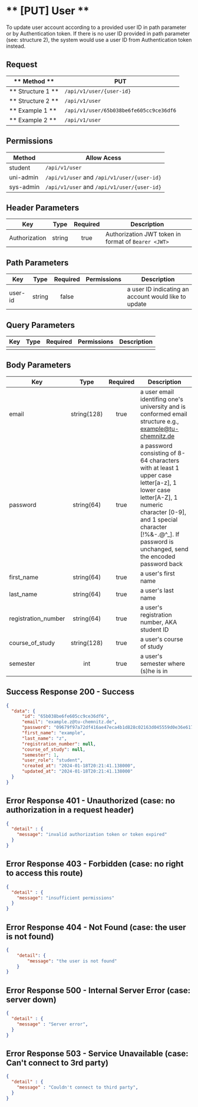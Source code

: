# ** [PUT] User **

To update user account according to a provided user ID in path parameter or by Authentication token. If there is no user ID provided in path parameter (see: structure 2), the system would use a user ID from Authentication token instead.

## Request

| ** Method **      | PUT                                     |
| ----------------- | --------------------------------------- |
| ** Structure 1 ** | `/api/v1/user/{user-id}`                |
| ** Structure 2 ** | `/api/v1/user`                          |
| ** Example 1 **   | `/api/v1/user/65b038be6fe605cc9ce36df6` |
| ** Example 2 **   | `/api/v1/user`                          |

## Permissions

| Method          | Allow Acess                                 |
| ----------------| ------------------------------------------- |
| student         | `/api/v1/user`                              |
| uni-admin       | `/api/v1/user` and `/api/v1/user/{user-id}` |
| sys-admin       | `/api/v1/user` and `/api/v1/user/{user-id}` |

## Header Parameters

| Key                 | Type       | Required  | Description                                         |
| ------------------- | :--------: | :-------: | --------------------------------------------------- |
| Authorization       | string     | true      | Authorization JWT token in format of `Bearer <JWT>` |

## Path Parameters

| Key       | Type      | Required     | Permissions  | Description                                          |
| --------- | :-------: | :----------: | :----------: | ---------------------------------------------------- |
| user-id   | string    | false        |              | a user ID indicating an account would like to update |

## Query Parameters

| Key       | Type      | Required     | Permissions  | Description                     |
| --------- | :-------: | :----------: | :----------: | ------------------------------- |
|           |           |              |              |                                 |

## Body Parameters

| Key                 | Type         | Required     | Description                                  |
| ------------------- | :----------: | :----------: | -------------------------------------------- |
| email               | string(128)  | true         | a user email identifing one's university and is conformed email structure e.g., example@tu-chemnitz.de                       |
| password            | string(64)   | true         | a password consisting of 8-64 characters with at least 1 upper case letter[a-z], 1 lower case letter[A-Z], 1 numeric character [0-9], and 1 special character [!%&-.@^_]. If password is unchanged, send the encoded password back |
| first_name          | string(64)   | true         | a user's first name                          |
| last_name           | string(64)   | true         | a user's last name                           |
| registration_number | string(64)   | true         | a user's registration number, AKA student ID |
| course_of_study     | string(128)  | true         | a user's course of study                     |
| semester            | int          | true         | a user's semester where (s)he is in          |


## Success Response 200 - Success
```json
{
  "data": {
      "id": "65b038be6fe605cc9ce36df6",
      "email": "example.z@tu-chemnitz.de",
      "password": "09679f97a72df416ae47eca4b1d828c02163d045559d0e36e617494c3919a2a4:2b3f0c6c65ad49a4815cd9ad1e67ff52",
      "first_name": "example",
      "last_name": "z",
      "registration_number": null,
      "course_of_study": null,
      "semester": 1,
      "user_role": "student",
      "created_at": "2024-01-18T20:21:41.138000",
      "updated_at": "2024-01-18T20:21:41.138000"
  }
}
```

## Error Response 401 - Unauthorized (case: no authorization in a request header)
```json
{
  "detail" : {
    "message": "invalid authorization token or token expired"
  }
}
```

## Error Response 403 - Forbidden (case: no right to access this route)
```json
{
  "detail" : {
    "message": "insufficient permissions"
  }
}
```

## Error Response 404 - Not Found (case: the user is not found)
```json
{
    "detail": {
        "message": "the user is not found"
    }
}
```

## Error Response 500 - Internal Server Error (case: server down)
```json
{
  "detail" : {
    "message" : "Server error",
  }
}
```

## Error Response 503 - Service Unavailable (case: Can't connect to 3rd party)
```json
{
  "detail" : {
    "message" : "Couldn't connect to third party",
  }
}
```
